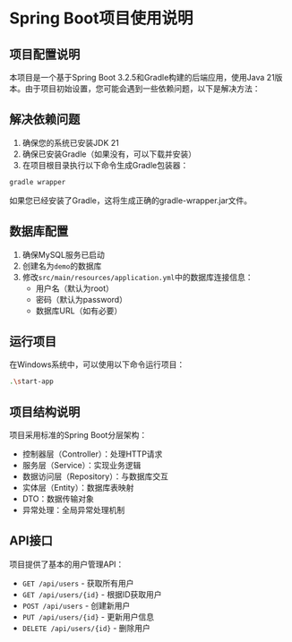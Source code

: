 # Spring Boot项目使用说明

## 项目配置说明

本项目是一个基于Spring Boot 3.2.5和Gradle构建的后端应用，使用Java 21版本。由于项目初始设置，您可能会遇到一些依赖问题，以下是解决方法：

## 解决依赖问题

1. 确保您的系统已安装JDK 21
2. 确保已安装Gradle（如果没有，可以下载并安装）
3. 在项目根目录执行以下命令生成Gradle包装器：

```bash
gradle wrapper
```

如果您已经安装了Gradle，这将生成正确的gradle-wrapper.jar文件。

## 数据库配置

1. 确保MySQL服务已启动
2. 创建名为`demo`的数据库
3. 修改`src/main/resources/application.yml`中的数据库连接信息：
   - 用户名（默认为root）
   - 密码（默认为password）
   - 数据库URL（如有必要）

## 运行项目

在Windows系统中，可以使用以下命令运行项目：

```bash
.\start-app
```

## 项目结构说明

项目采用标准的Spring Boot分层架构：
- 控制器层（Controller）：处理HTTP请求
- 服务层（Service）：实现业务逻辑
- 数据访问层（Repository）：与数据库交互
- 实体层（Entity）：数据库表映射
- DTO：数据传输对象
- 异常处理：全局异常处理机制

## API接口

项目提供了基本的用户管理API：
- `GET /api/users` - 获取所有用户
- `GET /api/users/{id}` - 根据ID获取用户
- `POST /api/users` - 创建新用户
- `PUT /api/users/{id}` - 更新用户信息
- `DELETE /api/users/{id}` - 删除用户 